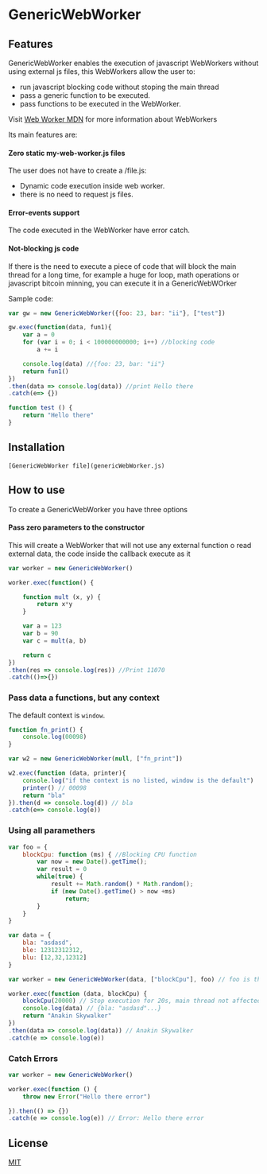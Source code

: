 
# GenericWebWorker

## Features

GenericWebWorker enables the execution of javascript WebWorkers without using external js files, this WebWorkers allow the user to:

- run javascript blocking code without stoping the main thread
- pass a generic function to be executed.
- pass functions to be executed in the WebWorker.

Visit [Web Worker MDN](https://developer.mozilla.org/en-US/docs/Web/API/Web_Workers_API) for more information about WebWorkers

Its main features are:

#### Zero static my-web-worker.js files

The user does not have to create a /file.js:
  - Dynamic code execution inside web worker.
  - there is no need to request js files.

#### Error-events support

The code executed in the WebWorker have error catch.

#### Not-blocking js code

If there is the need to execute a piece of code that will block the main thread for a long time, for example a huge for loop, math operations or javascript bitcoin minning, you can execute it in a GenericWebWOrker

Sample code:

```js
var gw = new GenericWebWorker({foo: 23, bar: "ii"}, ["test"])

gw.exec(function(data, fun1){
    var a = 0
    for (var i = 0; i < 100000000000; i++) //blocking code
        a += i

    console.log(data) //{foo: 23, bar: "ii"}
	return fun1()
})
.then(data => console.log(data)) //print Hello there
.catch(e=> {})

function test () {
	return "Hello there"
}
```

## Installation

`[GenericWebWorker file](genericWebWorker.js)`

## How to use

To create a GenericWebWorker you have three options

#### Pass zero parameters to the constructor

This will create a WebWorker that will not use any external function o read external data, the code inside the callback execute as it

```js
var worker = new GenericWebWorker()

worker.exec(function() {

	function mult (x, y) {
		return x*y
	}

	var a = 123
	var b = 90
	var c = mult(a, b)

	return c
})
.then(res => console.log(res)) //Print 11070
.catch(()=>{})

```

### Pass data a functions, but any context

The default context is `window`.

```js
function fn_print() {
    console.log(00098)
}

var w2 = new GenericWebWorker(null, ["fn_print"])

w2.exec(function (data, printer){
    console.log("if the context is no listed, window is the default")
    printer() // 00098
    return "bla"
}).then(d => console.log(d)) // bla
.catch(e=> console.log(e))

```

### Using all paramethers


```js
var foo = {
    blockCpu: function (ms) { //Blocking CPU function 
        var now = new Date().getTime();
        var result = 0
        while(true) {
            result += Math.random() * Math.random();
            if (new Date().getTime() > now +ms)
                return;
        }   
    }
}

var data = {
    bla: "asdasd",
    ble: 12312312312,
    blu: [12,32,12312]
}

var worker = new GenericWebWorker(data, ["blockCpu"], foo) // foo is the context

worker.exec(function (data, blockCpu) {
    blockCpu(20000) // Stop execution for 20s, main thread not affected
    console.log(data) // {bla: "asdasd"...}
    return "Anakin Skywalker"
})
.then(data => console.log(data)) // Anakin Skywalker
.catch(e => console.log(e))
```

### Catch Errors

```js
var worker = new GenericWebWorker()

worker.exec(function () {
	throw new Error("Hello there error")

}).then(() => {})
.catch(e => console.log(e)) // Error: Hello there error
```

## License

[MIT](LICENSE)